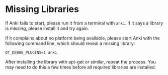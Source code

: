 # Missing Libraries

If Anki fails to start, please run it from a terminal with `anki`. If it says a
library is missing, please install it and try again.

If it complains about no platform being available, please start Anki with the
following command line, which should reveal a missing library:

```shell
QT_DEBUG_PLUGINS=1 anki
```

After installing the library with apt-get or similar, repeat the process. You
may need to do this a few times before all required libraries are installed.
